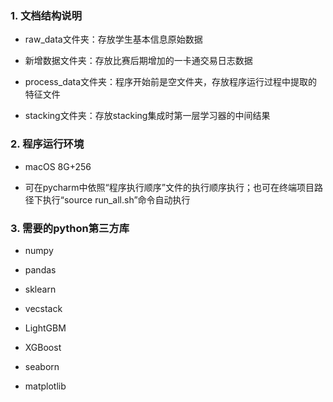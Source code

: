 ### 1. 文档结构说明

* raw_data文件夹：存放学生基本信息原始数据

* 新增数据文件夹：存放比赛后期增加的一卡通交易日志数据

* process_data文件夹：程序开始前是空文件夹，存放程序运行过程中提取的特征文件

* stacking文件夹：存放stacking集成时第一层学习器的中间结果

### 2. 程序运行环境

* macOS 8G+256

* 可在pycharm中依照“程序执行顺序”文件的执行顺序执行；也可在终端项目路径下执行“source run_all.sh”命令自动执行

### 3. 需要的python第三方库

* numpy

* pandas

* sklearn

* vecstack

* LightGBM

* XGBoost

* seaborn

* matplotlib

  

  